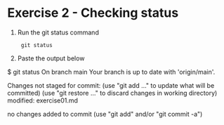 # Exercise 2 - Checking status

1. Run the git status command

        git status

2. Paste the output below

$ git status
On branch main
Your branch is up to date with 'origin/main'.

Changes not staged for commit:
  (use "git add <file>..." to update what will be committed)
  (use "git restore <file>..." to discard changes in working directory)
        modified:   exercise01.md

no changes added to commit (use "git add" and/or "git commit -a")
